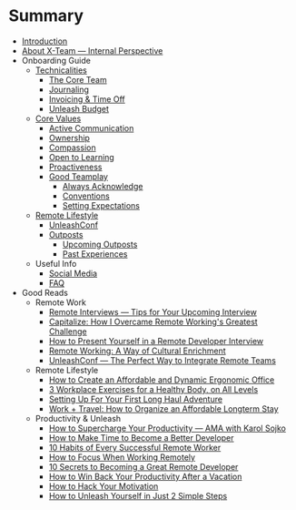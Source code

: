 # Summary

* [Introduction](README.md)
* [About X-Team — Internal Perspective](about.md)
* Onboarding Guide
  * [Technicalities](technicalities.md)
    * [The Core Team](technicalities.md#coreteam)
    * [Journaling](technicalities.md#journaling)
    * [Invoicing & Time Off](technicalities.md#invoicing)
    * [Unleash Budget](technicalities.md#unleash-budget)
  * [Core Values](core-values.md)
    * [Active Communication](core-values.md#active-communication)
    * [Ownership](core-values.md#ownership)
    * [Compassion](core-values.md#compassion)
    * [Open to Learning](core-values.md#open-to-learning)
    * [Proactiveness](core-values.md#proactiveness)
    * [Good Teamplay](teamplay.md)
      * [Always Acknowledge](teamplay.md#acknowledge)
      * [Conventions](teamplay.md#conventions)
      * [Setting Expectations](teamplay.md#expectations)
  * [Remote Lifestyle](remote-lifestyle.md)
    * [UnleashConf](remote-lifestyle.md#unleashconf)
    * [Outposts](remote-lifestyle.md#outposts)
      * [Upcoming Outposts](remote-lifestyle.md#outposts-upcoming)
      * [Past Experiences](remote-lifestyle.md#outposts-past)
  * Useful Info
    * [Social Media](social.md)
    * [FAQ](faq.md)
* Good Reads
  * Remote Work
    * [Remote Interviews — Tips for Your Upcoming Interview](blogs/remote_interview_tips.md)
    * [Capitalize: How I Overcame Remote Working's Greatest Challenge](blogs/overcome_greatest_challenge.md)
    * [How to Present Yourself in a Remote Developer Interview](blogs/how_to_present_yourself.md)
    * [Remote Working: A Way of Cultural Enrichment](blogs/cultural_enrichment.md)
    * [UnleashConf — The Perfect Way to Integrate Remote Teams](blogs/unleashconf.md)
  * Remote Lifestyle
    * [How to Create an Affordable and Dynamic Ergonomic Office](blogs/ergonomic_office.md)
    * [3 Workplace Exercises for a Healthy Body, on All Levels](blogs/3_workplace_exercises.md)
    * [Setting Up For Your First Long Haul Adventure](blogs/setting_up_for_adventure.md)
    * [Work + Travel: How to Organize an Affordable Longterm Stay](blogs/organize_longterm_stay.md)
  * Productivity & Unleash
    * [How to Supercharge Your Productivity — AMA with Karol Sojko](blogs/productivity_ama_karol.md)
    * [How to Make Time to Become a Better Developer](blogs/how_to_make_time.md)
    * [10 Habits of Every Successful Remote Worker](blogs/10_habits.md)
    * [How to Focus When Working Remotely](blogs/how_to_focus.md)
    * [10 Secrets to Becoming a Great Remote Developer](blogs/10_secrets.md)
    * [How to Win Back Your Productivity After a Vacation](blogs/win_back_productivity.md)
    * [How to Hack Your Motivation](blogs/hack_motivation.md)
    * [How to Unleash Yourself in Just 2 Simple Steps](blogs/how_to_unleash_self.md)

